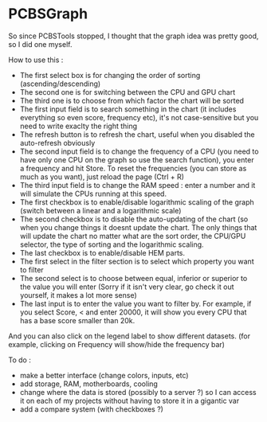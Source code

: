 # PCBSGraph
 
So since PCBSTools stopped, I thought that the graph idea was pretty good, so I did one myself. 

How to use this :
- The first select box is for changing the order of sorting (ascending/descending)
- The second one is for switching between the CPU and GPU chart
- The third one is to choose from which factor the chart will be sorted
- The first input field is to search something in the chart (it includes everything so even score, frequency etc), it's not case-sensitive but you need to write exaclty the right thing
- The refresh button is to refresh the chart, useful when you disabled the auto-refresh obviously
- The second input field is to change the frequency of a CPU (you need to have only one CPU on the graph so use the search function), you enter a frequency and hit Store.
To reset the frequencies (you can store as much as you want), just reload the page (Ctrl + R)
- The third input field is to change the RAM speed : enter a number and it will simulate the CPUs running at this speed.
- The first checkbox is to enable/disable logarithmic scaling of the graph (switch between a linear and a logarithmic scale)
- The second checkbox is to disable the auto-updating of the chart (so when you change things it doesnt update the chart. The only things that will update the chart no matter what are the sort order, the CPU/GPU selector, the type of sorting and the logarithmic scaling.
- The last checkbox is to enable/disable HEM parts.
- The first select in the filter section is to select which property you want to filter
- The second select is to choose between equal, inferior or superior to the value you will enter (Sorry if it isn't very clear, go check it out yourself, it makes a lot more sense)
- The last input is to enter the value you want to filter by.
For example, if you select Score, < and enter 20000, it will show you every CPU that has a base score smaller than 20k.

And you can also click on the legend label to show different datasets. (for example, clicking on Frequency will show/hide the frequency bar)

To do :
- make a better interface (change colors, inputs, etc)
- add storage, RAM, motherboards, cooling
- change where the data is stored (possibly to a server ?) so I can access it on each of my projects without having to store it in a gigantic var
- add a compare system (with checkboxes ?)
